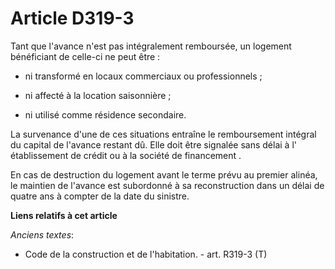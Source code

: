 # Article D319-3

Tant que l'avance n'est pas intégralement remboursée, un logement bénéficiant de celle-ci ne peut être :

- ni transformé en locaux commerciaux ou professionnels ;

- ni affecté à la location saisonnière ;

- ni utilisé comme résidence secondaire. 

La survenance d'une de ces situations entraîne le remboursement intégral du capital de l'avance restant dû. Elle doit être
signalée sans délai à l'  établissement de crédit ou à la société de financement . 

En cas de destruction du logement avant le terme prévu au premier alinéa, le maintien de l'avance est subordonné à sa
reconstruction dans un délai de quatre ans à compter de la date du sinistre.

**Liens relatifs à cet article**

_Anciens textes_:

  - Code de la construction et de l'habitation. - art. R319-3 (T)
